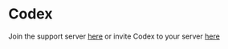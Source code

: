 # Codex

Join the support server [here](https://discord.gg/g8G7QvPVas) or invite Codex to your
server [here](http://bit.ly/CodexBot)